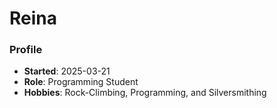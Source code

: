 # Reina

### Profile
- **Started**: 2025-03-21
- **Role**: Programming Student
- **Hobbies**: Rock-Climbing, Programming, and Silversmithing

